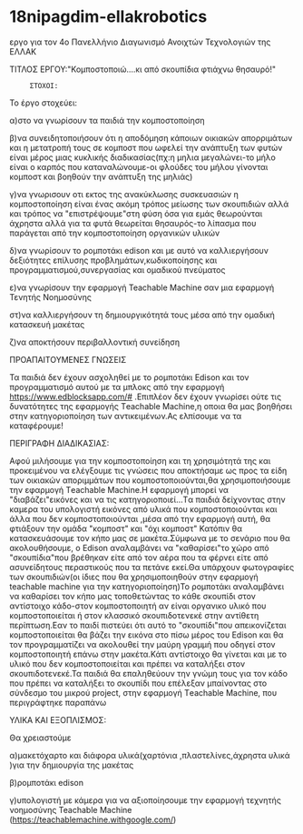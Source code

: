 # 18nipagdim-ellakrobotics
εργο για τον 4ο Πανελλήνιο Διαγωνισμό Ανοιχτών Τεχνολογιών της ΕΛΛΑΚ

ΤΙΤΛΟΣ ΕΡΓΟΥ:"Κομποστοποιώ....κι από σκουπίδια φτιάχνω θησαυρό!"

         ΣΤΟΧΟΙ:
  Το έργο στοχεύει: 
  
α)στο να γνωρίσουν τα παιδιά την κομποστοποίηση

β)να συνειδητοποιήσουν ότι η αποδόμηση κάποιων οικιακών απορριμάτων και η μετατροπή τους σε κομποστ που ωφελεί την ανάπτυξη των φυτών είναι μέρος μιας κυκλικής διαδικασίας(πχ:η μηλια μεγαλώνει-το μήλο είναι ο καρπός που καταναλώνουμε-οι φλούδες του μήλου γίνονται κομποστ και βοηθούν την ανάπτυξη της μηλιάς)

γ)να γνωρισουν οτι εκτος της ανακύκλωσης συσκευασιών η κομποστοποίηση είναι ένας ακόμη τρόπος μείωσης των σκουπιδιών αλλά και τρόπος να "επιστρέψουμε"στη φύση όσα για εμάς θεωρούνται άχρηστα αλλά για τα φυτά θεωρείται θησαυρός-το λίπασμα που παράγεται από την κομποστοποίηση οργανικών υλικών 

δ)να γνωρίσουν το ρομποτάκι edison και με αυτό να καλλιεργήσουν δεξιότητες επίλυσης προβλημάτων,κωδικοποίησης και προγραμματισμού,συνεργασίας και ομαδικού πνεύματος

ε)να γνωρίσουν την εφαρμογή Teachable Machine σαν μια εφαρμογή Τενητής Νοημοσύνης

στ)να καλλιεργήσουν τη δημιουργικότητά τους μέσα από την ομαδική κατασκευή μακέτας

ζ)να αποκτήσουν περιβαλλοντική συνείδηση


ΠΡΟΑΠΑΙΤΟΥΜΕΝΕΣ ΓΝΩΣΕΙΣ

Τα παιδιά δεν έχουν ασχοληθεί με το ρομποτάκι Εdison και τον προγραμματισμό αυτού με τα μπλοκς από την εφαρμογή https://www.edblocksapp.com/# .Επιπλέον δεν έχουν γνωρίσει ούτε τις δυνατότητες της εφαρμογής Τeachable Machine,η οποια θα μας βοηθήσει στην κατηγοριοποίηση των αντικειμένων.Ας ελπίσουμε να τα καταφέρουμε!


ΠΕΡΙΓΡΑΦΗ ΔΙΑΔΙΚΑΣΙΑΣ:

Αφού μιλήσουμε για την κομποστοποίηση και τη χρησιμότητά της και προκειμένου να ελέγξουμε τις γνώσεις που αποκτήσαμε ως προς τα είδη των οικιακών αποριμμάτων που κομποστοποιούνται,θα χρησιμοποιήσουμε την εφαρμογή Τeachable Μachine.Η εφαρμογή μπορεί να "διαβάζει"εικόνες και να τις κατηγοριοποιεί...Tα παιδιά δείχνοντας στην καμερα του υπολογιστή εικόνες από υλικά που κομποστοποιούνται και άλλα που δεν κομποστοποιούνται ,μέσα από την εφαρμογή αυτή, θα φτιάξουν την ομάδα "κομποστ" και "όχι κομποστ"
Κατόπιν θα κατασκευάσουμε τον κήπο μας σε μακέτα.Σύμφωνα με το σενάριο που θα ακολουθήσουμε, ο Εdison αναλαμβάνει να "καθαρίσει"το χώρο από "σκουπίδια"που βρέθηκαν είτε από τον αέρα που τα φέρνει είτε από ασυνείδητους περαστικούς που τα πετάνε εκεί.Θα υπάρχουν φωτογραφίες των σκουπιδιών(οι ίδιες που θα χρησιμοποιηθούν στην εφαρμογή teachable machine για την κατηγοριοποίηση)Το ρομποτάκι αναλαμβάνει να καθαρίσει τον κήπο μας τοποθετώντας το κάθε σκουπίδι στον αντίστοιχο κάδο-στον κομποστοποιητή αν είναι οργανικο υλικό που κομποστοποιείται ή στον κλασσικό σκουπιδοτενεκέ στην αντίθετη περίπτωση.Εαν το παιδί πιστεύει ότι αυτό το "σκουπίδι"που απεικονίζεται κομποστοποιείται θα βάζει την εικόνα στο πίσω μέρος  του Εdison και θα τον προγραμματίζει να ακολουθεί την μαύρη γραμμή που οδηγεί στον κομποστοποιητή επάνω στην μακέτα.Κάτι αντίστοιχο θα γίνεται και με το υλικό που δεν κομποστοποιείται και πρέπει να καταλήξει στον σκουπιδοτενεκέ.Τα παιδιά θα επαληθεύουν την γνώμη τους για τον κάδο που πρέπει να καταλήξει το σκουπίδι που επέλεξαν μπαίνοντας στο σύνδεσμο του μικρού project, στην εφαρμογή Τeachable Μachine, που περιγράφτηκε παραπάνω

 ΥΛΙΚΑ ΚΑΙ ΕΞΟΠΛΙΣΜΟΣ:
 
 Θα χρειαστούμε 
 
 α)μακετόχαρτο και διάφορα υλικά(χαρτόνια ,πλαστελίνες,άχρηστα υλικά )για την δημιουργία της μακέτας
 
 β)ρομποτάκι edison
 
 γ)υπολογιστή με κάμερα για να αξιοποίησουμε την εφαρμογή τεχνητής νοημοσύνης  Teachable Machine (https://teachablemachine.withgoogle.com/)

 

